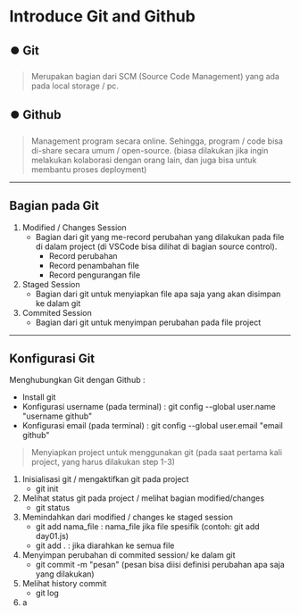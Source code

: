 # Introduce Git and Github
## ⏺️ Git
>Merupakan bagian dari SCM (Source Code Management) yang ada pada local storage / pc.

## ⏺️ Github
>Management program secara online. Sehingga, program / code bisa di-share secara umum / open-source. (biasa dilakukan jika ingin melakukan kolaborasi dengan orang lain, dan juga bisa untuk membantu proses deployment) 

---
## Bagian pada Git
1. Modified / Changes Session
   * Bagian dari git yang me-record perubahan yang dilakukan pada file di dalam project (di VSCode bisa dilihat di bagian source control).
     * Record perubahan
     * Record penambahan file
     * Record pengurangan file
2. Staged Session
   * Bagian dari git untuk menyiapkan file apa saja yang akan disimpan ke dalam git
3. Commited Session
   * Bagian dari git untuk menyimpan perubahan pada file project

---
## Konfigurasi Git
Menghubungkan Git dengan Github :
- Install git
- Konfigurasi username (pada terminal) : git config --global user.name "username github"
- Konfigurasi email (pada terminal) : git config --global user.email "email github"

>Menyiapkan project untuk menggunakan git (pada saat pertama kali project, yang harus dilakukan step 1-3)
1. Inisialisasi git / mengaktifkan git pada project
   - git init
2. Melihat status git pada project / melihat bagian modified/changes
   - git status
3. Memindahkan dari modified / changes ke staged session
   - git add nama_file : nama_file jika file spesifik (contoh: git add day01.js)
   - git add . : jika diarahkan ke semua file
4. Menyimpan perubahan di commited session/ ke dalam git
   - git commit -m "pesan" (pesan bisa diisi definisi perubahan apa saja yang dilakukan)
5. Melihat history commit
   - git log
6. a

